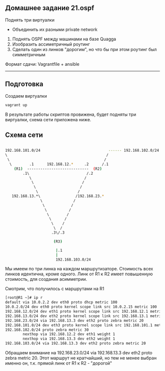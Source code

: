 ## Домашнее задание 21.ospf
 Поднять три виртуалки
- Объединить их разными private network
1. Поднять OSPF между машинами на базе Quagga
2. Изобразить ассиметричный роутинг
3. Сделать один из линков "дорогим", но что бы при этом роутинг был симметричным

Формат сдачи:
Vagrantfile + ansible 

---


## Подготовка
Создаем виртуалки
```bash
vagrant up
```

В результате работы скриптов провижена, будет подняты три виртуалки, схема сети приложена ниже.

## Схема сети
```bash

192.168.101.0/24                               ------ 192.168.102.0/24
\                                             /
 \                                           /
  \        .1      192.168.12.*     .2      /.1
    (R1)  ----------------------------  (R2)
        .1\                          /.2
           \                        /
            \                      /
             \                    /
              \                  /
   192.168.13.*\                /192.168.23.*
                \              /
                 \            /
                  \          /
                   \        /
                    \      /
                     \    /
                      \  /
                     .3\/.3

                      (R3)

                       |.1
                       |
                       192.168.103.0/24
```

Мы имеем по три линка на каждом маршрутизаторе. Стоимость всех линков идентична, кроме одного.
Линк от R1 к R2 имеет повышенную стоимость, для создания асимметрии.

Смотрим, что получилось с маршрутами на R1

```bash
[root@R1 ~]# ip r
default via 10.0.2.2 dev eth0 proto dhcp metric 100
10.0.2.0/24 dev eth0 proto kernel scope link src 10.0.2.15 metric 100
192.168.12.0/24 dev eth1 proto kernel scope link src 192.168.12.1 metric 101
192.168.13.0/24 dev eth2 proto kernel scope link src 192.168.13.1 metric 102
192.168.23.0/24 via 192.168.13.3 dev eth2 proto zebra metric 20
192.168.101.0/24 dev eth3 proto kernel scope link src 192.168.101.1 metric 103
192.168.102.0/24 proto zebra metric 30
        nexthop via 192.168.12.2 dev eth1 weight 1
        nexthop via 192.168.13.3 dev eth2 weight 1
192.168.103.0/24 via 192.168.13.3 dev eth2 proto zebra metric 20
```

Обращаем внимание на 192.168.23.0/24 via 192.168.13.3 dev eth2 proto zebra metric 20. Этот маршрут не кратчайший, 
но тем не менее выбран именно он, т.к. прямой линк от R1 к R2 - "дорогой" 

